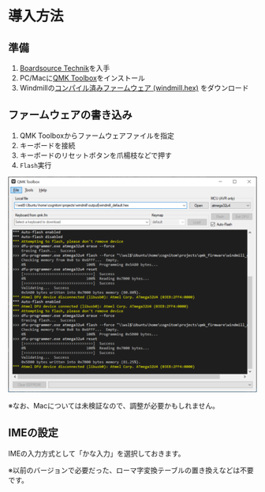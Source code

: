 # 導入方法

## 準備

1. [Boardsource Technik](https://boardsource.xyz/store/5ffb9b01edd0447f8023fdb2)を入手
2. PC/Macに[QMK Toolbox](https://github.com/qmk/qmk_toolbox/releases)をインストール
3. Windmillの[コンパイル済みファームウェア (windmill.hex)](https://github.com/cognitom/windmill/releases) をダウンロード

## ファームウェアの書き込み

1. QMK Toolboxからファームウェアファイルを指定
2. キーボードを接続
3. キーボードのリセットボタンを爪楊枝などで押す
4. `Flash`実行

![screenshot](images/qmk.png)

※なお、Macについては未検証なので、調整が必要かもしれません。

## IMEの設定

IMEの入力方式として「かな入力」を選択しておきます。

※以前のバージョンで必要だった、ローマ字変換テーブルの置き換えなどは不要です。

